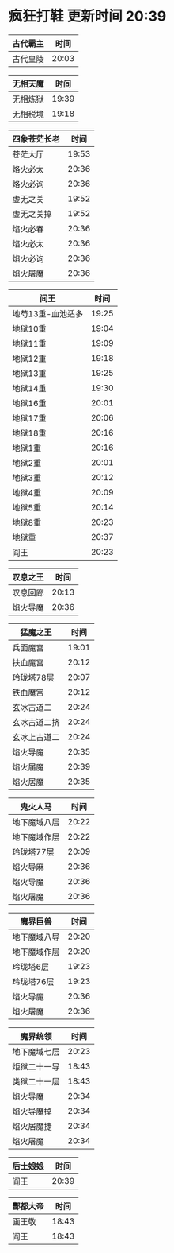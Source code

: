 # 疯狂打鞋 更新时间 20:39

| 古代霸主   | 时间    |
|--------|-------|
| 古代皇陵 | 20:03 |

| 无相天魔   | 时间    |
|--------|-------|
| 无相炼狱 | 19:39 |
| 无相税境 | 19:18 |

| 四象苍茫长老   | 时间    |
|--------|-------|
| 苍茫大厅 | 19:53 |
| 烙火必太 | 20:36 |
| 烙火必询 | 20:36 |
| 虚无之关 | 19:52 |
| 虚无之关掉 | 19:52 |
| 焰火必春 | 20:36 |
| 焰火必太 | 20:36 |
| 焰火必询 | 20:36 |
| 焰火屠魔 | 20:36 |

| 间王   | 时间    |
|--------|-------|
| 地芍13重-血池适多 | 19:25 |
| 地狱10重 | 19:04 |
| 地狱11重 | 19:09 |
| 地狱12重 | 19:18 |
| 地狱13重 | 19:25 |
| 地狱14重 | 19:30 |
| 地狱16重 | 20:01 |
| 地狱17重 | 20:06 |
| 地狱18重 | 20:16 |
| 地狱1重 | 20:16 |
| 地狱2重 | 20:01 |
| 地狱3重 | 20:12 |
| 地狱4重 | 20:09 |
| 地狱5重 | 20:14 |
| 地狱8重 | 20:23 |
| 地狱重 | 20:37 |
| 阎王 | 20:23 |

| 叹息之王   | 时间    |
|--------|-------|
| 叹息回廊 | 20:13 |
| 焰火导魔 | 20:36 |

| 猛魔之王   | 时间    |
|--------|-------|
| 兵面魔宫 | 19:01 |
| 扶血魔宫 | 20:12 |
| 玲珑塔78层 | 20:07 |
| 铁血魔宫 | 20:12 |
| 玄冰古道二 | 20:24 |
| 玄冰古道二挤 | 20:24 |
| 玄冰上古道二 | 20:24 |
| 焰火导魔 | 20:35 |
| 焰火届魔 | 20:39 |
| 焰火居魔 | 20:35 |

| 鬼火人马   | 时间    |
|--------|-------|
| 地下魔域八层 | 20:22 |
| 地下魔域作层 | 20:22 |
| 玲珑塔77层 | 20:09 |
| 焰火导麻 | 20:36 |
| 焰火导魔 | 20:36 |
| 焰火屠魔 | 20:36 |

| 魔界巨兽   | 时间    |
|--------|-------|
| 地下魔域八导 | 20:20 |
| 地下魔域作层 | 20:20 |
| 玲珑塔6层 | 19:23 |
| 玲珑塔76层 | 19:23 |
| 焰火导魔 | 20:36 |
| 焰火屠魔 | 20:36 |

| 魔界统领   | 时间    |
|--------|-------|
| 地下魔域七层 | 20:23 |
| 炬狱二十一导 | 18:43 |
| 类狱二十一层 | 18:43 |
| 焰火导魔 | 20:34 |
| 焰火导魔掉 | 20:34 |
| 焰火居魔捷 | 20:34 |
| 焰火屠魔 | 20:34 |

| 后土娘娘   | 时间    |
|--------|-------|
| 阎王 | 20:39 |

| 酆都大帝   | 时间    |
|--------|-------|
| 画王敬 | 18:43 |
| 阎王 | 18:43 |